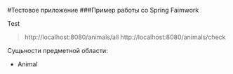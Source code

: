 #Тестовое приложение 
###Пример работы со Spring Faimwork

Test
>http://localhost:8080/animals/all
>http://localhost:8080/animals/check

Cущьности предметной области: 
   - Animal
     
